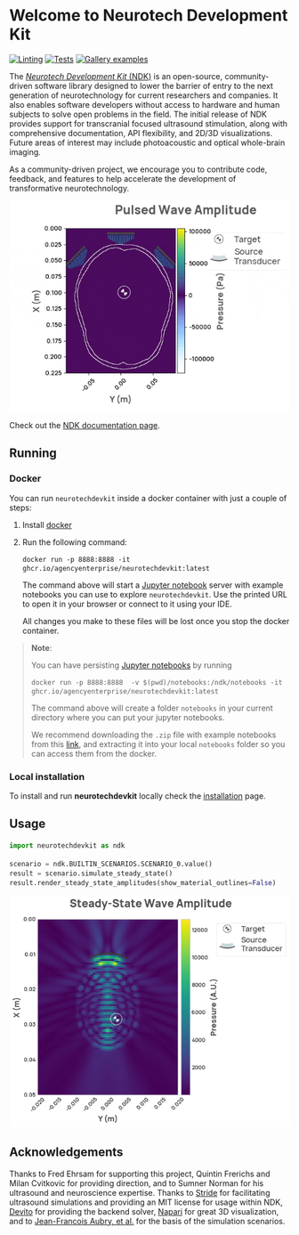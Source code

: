 # Welcome to Neurotech Development Kit

[![Linting](https://github.com/agencyenterprise/neurotechdevkit/actions/workflows/lint.yml/badge.svg)](https://github.com/agencyenterprise/neurotechdevkit/actions/workflows/lint.yml)
[![Tests](https://github.com/agencyenterprise/neurotechdevkit/actions/workflows/test.yml/badge.svg)](https://github.com/agencyenterprise/neurotechdevkit/actions/workflows/test.yml)
[![Gallery examples](https://circleci.com/gh/agencyenterprise/neurotechdevkit.png?style=shield)](https://circleci.com/gh/agencyenterprise/neurotechdevkit)

The [_Neurotech Development Kit_ (NDK)](https://agencyenterprise.github.io/neurotechdevkit/) is an open-source, community-driven software library designed to lower the barrier of entry to the next generation of neurotechnology for current researchers and companies. It also enables software developers without access to hardware and human subjects to solve open problems in the field. The initial release of NDK provides support for transcranial focused ultrasound stimulation, along with comprehensive documentation, API flexibility, and 2D/3D visualizations. Future areas of interest may include photoacoustic and optical whole-brain imaging.

As a community-driven project, we encourage you to contribute code, feedback, and features to help accelerate the development of transformative neurotechnology.

![Simulation](https://raw.githubusercontent.com/agencyenterprise/neurotechdevkit/main/docs/images/ndk_example.gif)

Check out the [NDK documentation page](https://agencyenterprise.github.io/neurotechdevkit/).

## Running

### Docker

You can run `neurotechdevkit` inside a docker container with just a couple of steps:

1. Install [docker](https://docs.docker.com/engine/install/#desktop)

1. Run the following command:

   ```
   docker run -p 8888:8888 -it ghcr.io/agencyenterprise/neurotechdevkit:latest
   ```

   The command above will start a [Jupyter notebook](https://jupyterlab.readthedocs.io/en/stable/getting_started/overview.html) server with example notebooks you can use to explore `neurotechdevkit`. Use the printed URL to open it in your browser or connect to it using your IDE.

   All changes you make to these files will be lost once you stop the docker container.

> **Note**:
>
> You can have persisting [Jupyter notebooks](https://jupyterlab.readthedocs.io/en/stable/getting_started/overview.html) by running
>
> ```
> docker run -p 8888:8888  -v $(pwd)/notebooks:/ndk/notebooks -it ghcr.io/agencyenterprise/neurotechdevkit:latest
> ```
>
> The command above will create a folder `notebooks` in your current directory where you can put your jupyter notebooks.
>
> We recommend downloading the `.zip` file with example notebooks from this [link](https://agencyenterprise.github.io/neurotechdevkit/generated/gallery/gallery_jupyter.zip), and extracting it into your local `notebooks` folder so you can access them from the docker.

### Local installation

To install and run **neurotechdevkit** locally check the [installation](https://agencyenterprise.github.io/neurotechdevkit/installation/) page.

## Usage

```python
import neurotechdevkit as ndk

scenario = ndk.BUILTIN_SCENARIOS.SCENARIO_0.value()
result = scenario.simulate_steady_state()
result.render_steady_state_amplitudes(show_material_outlines=False)
```

![Simulation](https://raw.githubusercontent.com/agencyenterprise/neurotechdevkit/main/docs/images/simulation_steady_state.png)

## Acknowledgements

Thanks to Fred Ehrsam for supporting this project, Quintin Frerichs and Milan Cvitkovic for providing direction, and to Sumner Norman for his ultrasound and neuroscience expertise. Thanks to [Stride](https://www.stride.codes/) for facilitating ultrasound simulations and providing an MIT license for usage within NDK, [Devito](https://www.devitoproject.org/) for providing the backend solver, [Napari](https://napari.org/stable/) for great 3D visualization, and to [Jean-Francois Aubry, et al.](https://doi.org/10.1121/10.0013426) for the basis of the simulation scenarios.
